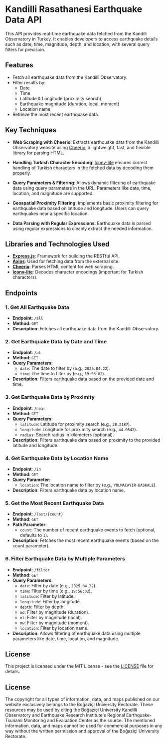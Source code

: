 
# Kandilli Rasathanesi Earthquake Data API

This API provides real-time earthquake data fetched from the Kandilli Observatory in Turkey. It enables developers to access earthquake details such as date, time, magnitude, depth, and location, with several query filters for precision.

## Features

- Fetch all earthquake data from the Kandilli Observatory.
- Filter results by:
  - Date
  - Time
  - Latitude & Longitude (proximity search)
  - Earthquake magnitude (duration, local, moment)
  - Location name
- Retrieve the most recent earthquake data.

## Key Techniques

- **Web Scraping with Cheerio**: Extracts earthquake data from the Kandilli Observatory website using [Cheerio](https://cheerio.js.org/), a lightweight, fast, and flexible library for parsing HTML.
  
- **Handling Turkish Character Encoding**: [Iconv-lite](https://github.com/ashtuchkin/iconv-lite) ensures correct handling of Turkish characters in the fetched data by decoding them properly.

- **Query Parameters & Filtering**: Allows dynamic filtering of earthquake data using query parameters in the URL. Parameters like date, time, location, and magnitude are supported.

- **Geospatial Proximity Filtering**: Implements basic proximity filtering for earthquake data based on latitude and longitude. Users can query earthquakes near a specific location.

- **Data Parsing with Regular Expressions**: Earthquake data is parsed using regular expressions to cleanly extract the needed information.

## Libraries and Technologies Used

- **[Express.js](https://expressjs.com/)**: Framework for building the RESTful API.
- **[Axios](https://axios-http.com/)**: Used for fetching data from the external site.
- **[Cheerio](https://cheerio.js.org/)**: Parses HTML content for web scraping.
- **[Iconv-lite](https://github.com/ashtuchkin/iconv-lite)**: Decodes character encodings (important for Turkish characters).


## Endpoints

### 1. Get All Earthquake Data
- **Endpoint**: `/all`
- **Method**: `GET`
- **Description**: Fetches all earthquake data from the Kandilli Observatory.

### 2. Get Earthquake Data by Date and Time
- **Endpoint**: `/at`
- **Method**: `GET`
- **Query Parameters**:
  - `date`: The date to filter by (e.g., `2025.04.22`).
  - `time`: The time to filter by (e.g., `19:56:02`).
- **Description**: Filters earthquake data based on the provided date and time.

### 3. Get Earthquake Data by Proximity
- **Endpoint**: `/near`
- **Method**: `GET`
- **Query Parameters**:
  - `latitude`: Latitude for proximity search (e.g., `38.2187`).
  - `longitude`: Longitude for proximity search (e.g., `44.0542`).
  - `radius`: Search radius in kilometers (optional).
- **Description**: Filters earthquake data based on proximity to the provided latitude and longitude.

### 4. Get Earthquake Data by Location Name
- **Endpoint**: `/in`
- **Method**: `GET`
- **Query Parameter**:
  - `location`: The location name to filter by (e.g., `YOLMACAYIR-BASKALE`).
- **Description**: Filters earthquake data by location name.

### 5. Get the Most Recent Earthquake Data
- **Endpoint**: `/last/{count}`
- **Method**: `GET`
- **Path Parameter**:
  - `count`: The number of recent earthquake events to fetch (optional, defaults to `1`).
- **Description**: Fetches the most recent earthquake events (based on the count parameter).

### 6. Filter Earthquake Data by Multiple Parameters
- **Endpoint**: `/filter`
- **Method**: `GET`
- **Query Parameters**:
  - `date`: Filter by date (e.g., `2025.04.22`).
  - `time`: Filter by time (e.g., `19:56:02`).
  - `latitude`: Filter by latitude.
  - `longitude`: Filter by longitude.
  - `depth`: Filter by depth.
  - `md`: Filter by magnitude (duration).
  - `ml`: Filter by magnitude (local).
  - `mw`: Filter by magnitude (moment).
  - `location`: Filter by location name.
- **Description**: Allows filtering of earthquake data using multiple parameters like date, time, location, and magnitude.


## License

This project is licensed under the MIT License - see the [LICENSE](LICENSE) file for details.


## License

The copyright for all types of information, data, and maps published on our website exclusively belongs to the Boğaziçi University Rectorate. These resources may be used by citing the Boğaziçi University Kandilli Observatory and Earthquake Research Institute's Regional Earthquake-Tsunami Monitoring and Evaluation Center as the source. The mentioned information, data, and maps cannot be used for commercial purposes in any way without the written permission and approval of the Boğaziçi University Rectorate.
